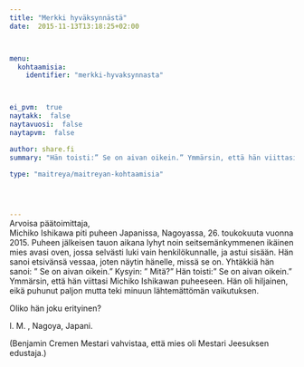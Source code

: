 ```yaml
---
title: "Merkki hyväksynnästä"
date:  2015-11-13T13:18:25+02:00



menu:
  kohtaamisia:
    identifier: "merkki-hyvaksynnasta"



ei_pvm:  true
naytakk:  false
naytavuosi:  false
naytapvm:  false

author: share.fi
summary: "Hän toisti:” Se on aivan oikein.” Ymmärsin, että hän viittasi Michiko Ishikawan puheeseen. Hän oli hiljainen, eikä puhunut paljon mutta teki minuun lähtemättömän vaikutuksen."

type: "maitreya/maitreyan-kohtaamisia"



 
---
```

<p style="margin-top:-15px;">Arvoisa päätoimittaja,<br>
Michiko Ishikawa piti puheen Japanissa, Nagoyassa, 26. toukokuuta vuonna 2015. Puheen jälkeisen tauon aikana lyhyt noin seitsemänkymmenen ikäinen mies avasi oven, jossa selvästi luki vain henkilökunnalle, ja astui sisään. Hän sanoi etsivänsä vessaa, joten näytin hänelle, missä se on. Yhtäkkiä hän sanoi: ” Se on aivan oikein.” Kysyin: ” Mitä?” Hän toisti:” Se on aivan oikein.” Ymmärsin, että hän viittasi Michiko Ishikawan puheeseen. Hän oli hiljainen, eikä puhunut paljon mutta teki minuun lähtemättömän vaikutuksen.</p>
<p>Oliko hän joku erityinen?</p>
<p>I. M. , Nagoya, Japani.</p>
<p>(Benjamin Cremen Mestari vahvistaa, että mies oli Mestari Jeesuksen edustaja.)</p>